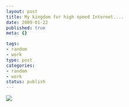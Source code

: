 ```yaml
--- 
layout: post
title: My kingdom for high speed Internet....
date: 2009-01-22
published: true
meta: {}

tags: 
- random
- work
type: post
categories: 
- random
- work
status: publish
---
```



![](http://media.eick.us/2011/05/3218095868_67676ef6da_o.png)

